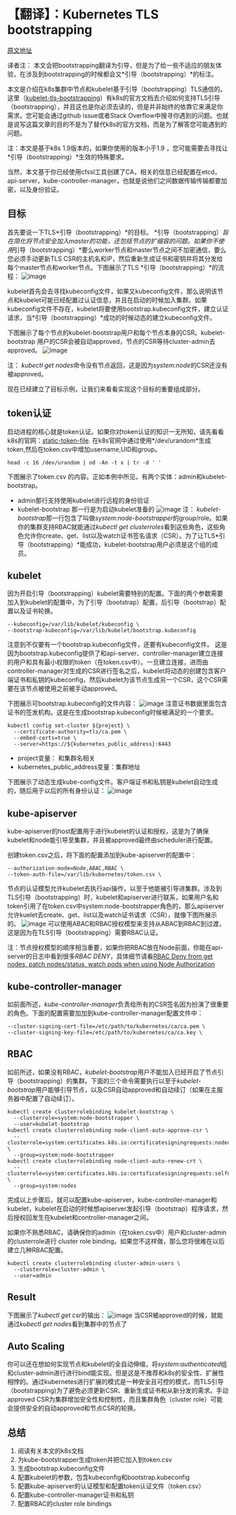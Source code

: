 
# 【翻译】：Kubernetes TLS bootstrapping

[原文地址](https://medium.com/@toddrosner/kubernetes-tls-bootstrapping-cf203776abc7)

译者注：
本文会把bootstrapping翻译为引导，但是为了给一些不适应的朋友体验，在涉及到bootstrapping的时候都会又*引导（bootstrapping）*的标注。



本文是介绍在k8s集群中节点和kubelet基于引导（bootstrapping）TLS通信的。这里（[kubelet-tls-bootstrapping](https://kubernetes.io/docs/reference/command-line-tools-reference/kubelet-tls-bootstrapping/)）有k8s的官方文档去介绍如何支持TLS引导（bootstrapping），并且这也是你必须去读的，但是并非始终的依靠它来满足你需求。您可能会通过github issue或者Stack Overflow中搜寻你遇到的问题。也就是说写这篇文章的目的不是为了替代k8s的官方文档，而是为了解答您可能遇到的问题。

注：本文是基于k8s 1.9版本的，如果你使用的版本小于1.9 ，您可能需要去寻找让*引导（bootstrapping）*生效的特殊要求。


当然，本文基于你已经使用cfssl工具创建了CA，相关的信息已经配置在etcd，api-server，kube-controller-manager，也就是说他们之间数据传输传输都要加密，以及身份验证。


## 目标

首先要说一下TLS*引导（bootstrapping）*的目标。
*引导（bootstrapping）*旨在简化将节点安全加入master的功能，还包括节点的扩缩容的问题。如果你不使用*引导（bootstrapping）*要么worker节点和master节点之间不加密通信，要么您必须手动更新TLS CSR的主机名和IP，然后重新生成证书和密钥并将其分发给每个master节点和worker节点。下图展示了TLS *引导（bootstrapping）*的流程：
![image](https://user-images.githubusercontent.com/12036324/70534302-ba6cf000-1b95-11ea-9207-1f08ba804619.png)

kubelet首先会去寻找kubeconfig文件，如果又kubeconfig文件，那么说明该节点和kubelet可能已经配置过认证信息，并且在启动的时候加入集群。如果kubeconfig文件不存在，kubelet将要使用bootstrap.kubeconfig文件，建立认证请求，当*引导（bootstrapping）*成功的时候动态的建立kubeconfig文件。

下图展示了每个节点的kubelet-bootstrap用户和每个节点本身的CSR。kubelet-bootstrap 用户的CSR会被自动approved，节点的CSR等待cluster-admin去approved。
![image](https://user-images.githubusercontent.com/12036324/70535105-6b27bf00-1b97-11ea-984f-044610e01897.png)

注：
*kubectl get nodes*命令没有节点返回，这是因为*system:node*的CSR还没有被approved。


现在已经建立了目标示例，让我们来看看实现这个目标的重要组成部分。


## token认证

启动进程的核心就是token认证。如果你对token认证的知识一无所知，请先看看k8s的官网：[static-token-file](https://kubernetes.io/docs/admin/authentication/#static-token-file).
在k8s官网中通过使用*/dev/urandom*生成token,然后在token.csv中增加username,UID和group。
```shell
head -c 16 /dev/urandom | od -An -t x | tr -d ' '
```

下图展示了token.csv 的内容。正如本例中所见，有两个实体：admin和kubelet-bootstrap。
- admin那行支持使用kubelet进行远程的身份验证
- kubelet-bootstrap 那一行是为启动kubelet准备的
![image](https://user-images.githubusercontent.com/12036324/70862812-2d9ea980-1f7c-11ea-88f5-f73600a036b1.png)
注：
*kubelet-bootstrap*那一行包含了叫做*system:node-bootstrapper*的group/role。如果你的集群支持RBAC就能通过*kubectl get clusterroles*看到这些角色，这些角色允许你create、get、list以及watch证书签名请求（CSR）。为了让TLS*引导（bootstrapping）*能成功，kubelet-bootstrap用户必须是这个组的成员。

## kubelet

因为开启引导（bootstrapping）kubelet需要特别的配置。下面的两个参数需要加入到kubelet的配置中，为了引导（bootstrap）配置，后引导（bootstrap）配置以及证书轮换。
```shell
--kubeconfig=/var/lib/kubelet/kubeconfig \
--bootstrap-kubeconfig=/var/lib/kubelet/bootstrap.kubeconfig
```
注意到不仅要有一个bootstrap.kubeconfig文件，还要有kubeconfig文件。
这是因为bootstrap.kubeconfig提供了和api-server、controller-manager建立连接的用户和具有最小权限的token（在token.csv中）。一旦建立连接，进而由controller-manager对生成的CSR进行签名之后，kubelet将动态的创建包含客户端证书和私钥的kubeconfig，然后kubelet为该节点生成另一个CSR，这个CSR需要在该节点被使用之前被手动approved。


下图展示可bootstrap.kubeconfig的文件内容：
![image](https://user-images.githubusercontent.com/12036324/70863171-3f824b80-1f80-11ea-8d23-a207f79ce1e9.png)
注意证书数据里面包含证书的签发机构。这是在生成bootstrap.kubeconfig时候被满足的一个要求。
```shell
kubectl config set-cluster ${project} \
  --certificate-authority=tls/ca.pem \
  --embed-certs=true \
  --server=https://${kubernetes_public_address}:6443
```
- project变量： 和集群名相关
- kubernetes_public_address变量：集群地址

下图展示了动态生成kube-config文件。客户端证书和私钥是kubelet自动生成的，随后用于以后的所有身份认证：
![image](https://user-images.githubusercontent.com/12036324/70863262-11513b80-1f81-11ea-93c2-9848266e79a3.png)


## kube-apiserver
kube-apiserver的host配置用于进行kubelet的认证和授权，这是为了确保kubelet和node能引导至集群，并且被approved最终由scheduler进行配置。


创建token.csv之后，将下面的配置添加到kube-apiserver的配置中：
```shell
--authorization-mode=Node,ABAC,RBAC \
--token-auth-file=/var/lib/kubernetes/token.csv \
```
节点的认证模型允许kubelet去执行api操作，以至于他能被引导进集群。涉及到TLS引导（bootstrapping）时，kubelet和apiserver进行联系，如果用户名和token引用了在token.csv中system:node-bootstrapper角色的，那么apiserver允许kuelet去create、get、list以及watch证书请求（CSR），就像下图所展示的。
![image](https://user-images.githubusercontent.com/12036324/70863496-c7b62000-1f83-11ea-8a2e-d0e1af655c3e.png)
可以使用ABAC和RBAC授权模型来支持从ABAC到RBAC到过渡，这是因为在TLS引导（bootstrapping）需要RBAC认证。

注：节点授权模型的顺序相当重要，如果你把RBAC放在Node前面，你能在api-server的日志中看到很多*RBAC DENY*，具体细节请看[RBAC Deny from get nodes, patch nodes/status, watch pods when using Node Authorization](https://github.com/kubernetes/kubernetes/issues/61511)


## kube-controller-manager

如前面所述，*kube-controller-manager*负责给所有的CSR签名因为扮演了很重要的角色。下面的配置需要加加到kube-controller-manager配置文件中：
```shell
--cluster-signing-cert-file=/etc/path/to/kubernetes/ca/ca.pem \
--cluster-signing-key-file=/etc/path/to/kubernetes/ca/ca.key \
```


## RBAC

如前所述，如果没有RBAC，*kubelet-bootstrap*用户不能加入已经开启了节点引导（bootstrapping）的集群。下面的三个命令需要执行以至于*kubelet-bootstrap*用户能够引导节点，以及CSR自动approved和自动续订（如果在主服务器中配置了自动续订）。
```shell
kubectl create clusterrolebinding kubelet-bootstrap \
  --clusterrole=system:node-bootstrapper \
  --user=kubelet-bootstrap
kubectl create clusterrolebinding node-client-auto-approve-csr \
  --clusterrole=system:certificates.k8s.io:certificatesigningrequests:nodeclient \
  --group=system:node-bootstrapper
kubectl create clusterrolebinding node-client-auto-renew-crt \
  --clusterrole=system:certificates.k8s.io:certificatesigningrequests:selfnodeclient \
  --group=system:nodes
```
完成以上步骤后，就可以配置kube-apiserver，kube-controller-manager和kubelet，kubelet在启动的时候想apiserver发起引导（bootstrap）程序请求，然后授权回发生在kubelet和controller-manager之间。

如果你不熟悉RBAC，请确保你的admin（在token.csv中）用户和cluster-admin的clusterrole进行 cluster role binding。如果您不这样做，那么您将很难在以后建立几种RBAC配置。
```shell
kubectl create clusterrolebinding cluster-admin-users \
  --clusterrole=cluster-admin \
  --user=admin
```

## Result

下图展示了*kubectl get csr*的输出：
![image](https://user-images.githubusercontent.com/12036324/70863819-0699a500-1f87-11ea-8725-b3f45ff8211f.png)
当CSR被approved的时候，就能通过*kubectl get nodes*看到集群中的节点了

## Auto Scaling

你可以还在想如何实现节点和kubelet的全自动伸缩，将*system:authenticated*组和cluster-admin进行进行bind能实现。但是这是不推荐和k8s的安全性、扩展性相悖的。通过kubernetes进行扩展的模式是一种安全且可控的模式，而TLS引导（bootstrapping)为了避免必须更新CSR、重新生成证书和从新分发的需求。手动approved CSR为集群增加安全性和控制性，而且集群角色（cluster role）可能会提供安全的自动approved和节点CSR的轮换。

## 总结

1. 阅读有关本文的k8s文档
2. 为kube-bootstrapper生成token并把它加入到token.csv
3. 生成bootstrap.kubeconfig文件
4. 配置kubelet的参数，包含kubeconfig和bootstrap.kubeconfig
5. 配置kube-apiserver的认证模型和配置token认证文件（token.csv）
6. 配置kube-controller-manager证书和私钥
7. 配置RBAC的cluster role bindings
